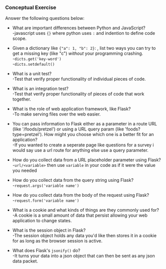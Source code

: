 ### Conceptual Exercise

Answer the following questions below:

- What are important differences between Python and JavaScript?  
  -javascript uses `{}` where python uses `:` and indention to define code scope.

- Given a dictionary like ``{"a": 1, "b": 2}``: , list two ways you
  can try to get a missing key (like "c") *without* your programming
  crashing.  
  -`dicts.get('key-word')`  
  -`dicts.setdefault()`
- What is a unit test?  
  -Test that verify proper functionality of individual pieces of code.
- What is an integration test?  
  -Test that verify proper functionality of pieces of code that work together.
- What is the role of web application framework, like Flask?  
 -To make serving files over the web easier.

- You can pass information to Flask either as a parameter in a route URL
  (like '/foods/pretzel') or using a URL query param (like
  'foods?type=pretzel'). How might you choose which one is a better fit
  for an application?  
  -If you wanted to create a seperate page like questions for a survey i would say use a url route for anything else use a query parameter.
- How do you collect data from a URL placeholder parameter using Flask?  
  -`url/<variable>` then use `variable` in your code as if it were the value you needed
- How do you collect data from the query string using Flask?  
  -`request.args('variable name')`
- How do you collect data from the body of the request using Flask?  
  -`request.form('variable name')`
- What is a cookie and what kinds of things are they commonly used for?  
  -A cookie is a small amount of data that persist allowing your web application to change states.
- What is the session object in Flask?  
  -The session object holds any data you'd like then stores it in a cookie for as long as the browser session is active.
- What does Flask's `jsonify()` do?  
  -It turns your data into a json object that can then be sent as any json data packet.
